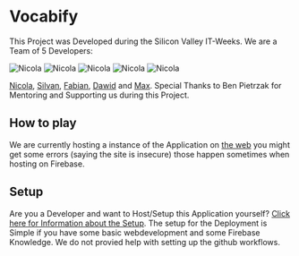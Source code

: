 # Vocabify

This Project was Developed during the Silicon Valley IT-Weeks.
We are a Team of 5 Developers:

<div>
  <img src="https://images.weserv.nl/?url=avatars.githubusercontent.com/u/57986114?v=4&h=50&w=50&fit=cover&mask=circle&maxage=7d" alt="Nicola">
  <img src="https://images.weserv.nl/?url=avatars.githubusercontent.com/u/85447837?v=4&h=50&w=50&fit=cover&mask=circle&maxage=7d" alt="Nicola">
  <img src="https://images.weserv.nl/?url=avatars.githubusercontent.com/u/74955652?v=4&h=50&w=50&fit=cover&mask=circle&maxage=7d" alt="Nicola">
  <img src="https://images.weserv.nl/?url=avatars.githubusercontent.com/u/69234960?v=4&h=50&w=50&fit=cover&mask=circle&maxage=7d" alt="Nicola">
  <img src="https://images.weserv.nl/?url=avatars.githubusercontent.com/u/78546007?v=4&h=50&w=50&fit=cover&mask=circle&maxage=7d" alt="Nicola">
</div>

[Nicola](https://github.com/DeNic0la), [Silvan](https://github.com/Sili-Dev), [Fabian](https://github.com/fabianmueller7), [Dawid](https://github.com/DawidKapka) and [Max](https://github.com/maxdeans).
Special Thanks to Ben Pietrzak for Mentoring and Supporting us during this Project.

## How to play

We are currently hosting a instance of the Application on [the web](https://vocabify-3d855.web.app/) you might get some errors (saying the site is insecure) those happen sometimes when hosting on Firebase.

## Setup

Are you a Developer and want to Host/Setup this Application yourself?
[Click here for Information about the Setup](setup/Readme.md).
The setup for the Deployment is Simple if you have some basic webdevelopment and some Firebase Knowledge.
We do not provied help with setting up the github workflows.
